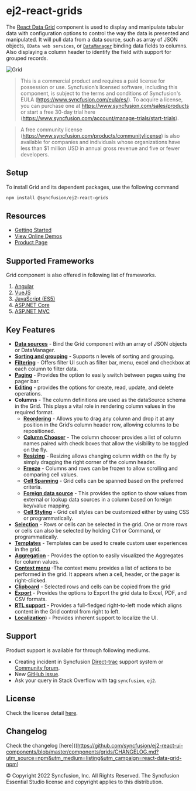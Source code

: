 # ej2-react-grids

The [React Data Grid](https://www.syncfusion.com/react-ui-components/react-data-grid?utm_source=npm&utm_medium=listing&utm_campaign=react-data-grid-npm) component is used to display and manipulate tabular data with configuration options to control the way the data is presented and manipulated. It will pull data from a data source, such as array of JSON objects, `OData web services`, or [`DataManager`](http://ej2.syncfusion.com/react/documentation/data/?utm_source=npm&utm_medium=listing&utm_campaign=react-data-grid-npm) binding data fields to columns. Also displaying a column header to identify the field with support for grouped records.

![Grid](https://ej2.syncfusion.com/products/grid/readme.gif)

> This is a commercial product and requires a paid license for possession or use. Syncfusion’s licensed software, including this component, is subject to the terms and conditions of Syncfusion's EULA (https://www.syncfusion.com/eula/es/). To acquire a license, you can purchase one at https://www.syncfusion.com/sales/products or start a free 30-day trial here (https://www.syncfusion.com/account/manage-trials/start-trials).

> A free community license (https://www.syncfusion.com/products/communitylicense) is also available for companies and individuals whose organizations have less than $1 million USD in annual gross revenue and five or fewer developers.

## Setup

To install Grid and its dependent packages, use the following command

```sh
npm install @syncfusion/ej2-react-grids
```

## Resources

* [Getting Started](https://ej2.syncfusion.com/react/documentation/grid/getting-started/?utm_source=npm&utm_medium=listing&utm_campaign=react-data-grid-npm)
* [View Online Demos](https://ej2.syncfusion.com/react/demos/?utm_source=npm&utm_medium=listing&utm_campaign=react-data-grid-npm/#/material/grid/default)
* [Product Page](https://www.syncfusion.com/react-ui-components/react-data-grid?utm_source=npm&utm_medium=listing&utm_campaign=react-data-grid-npm)

## Supported Frameworks

Grid component is also offered in following list of frameworks.

1. [Angular](https://www.syncfusion.com/angular-ui-components/angular-grid?utm_source=npm&utm_medium=listing&utm_campaign=react-data-grid-npm)
2. [VueJS](https://www.syncfusion.com/vue-ui-components/vue-grid?utm_source=npm&utm_medium=listing&utm_campaign=react-data-grid-npm)
3. [JavaScript (ES5)](https://www.syncfusion.com/javascript-ui-controls/js-data-grid?utm_source=npm&utm_medium=listing&utm_campaign=react-data-grid-npm)
4. [ASP.NET Core](https://www.syncfusion.com/aspnet-core-ui-controls/grid?utm_source=npm&utm_medium=listing&utm_campaign=react-data-grid-npm)
5. [ASP.NET MVC](https://www.syncfusion.com/aspnet-mvc-ui-controls/grid?utm_source=npm&utm_medium=listing&utm_campaign=react-data-grid-npm)

## Key Features

* [**Data sources**](https://ej2.syncfusion.com/react/demos/?utm_source=npm&utm_medium=listing&utm_campaign=react-data-grid-npm#/material/grid/local-binding) - Bind the Grid component with an array of JSON objects or DataManager.
* [**Sorting and grouping**](https://ej2.syncfusion.com/react/demos/?utm_source=npm&utm_medium=listing&utm_campaign=react-data-grid-npm#/material/grid/grouping) - Supports n levels of sorting and grouping.
* [**Filtering**](https://ej2.syncfusion.com/react/demos/?utm_source=npm&utm_medium=listing&utm_campaign=react-data-grid-npm#/material/grid/filtering) - Offers filter UI such as filter bar, menu, excel and checkbox at each column to filter data.
* [**Paging**](https://ej2.syncfusion.com/react/demos/?utm_source=npm&utm_medium=listing&utm_campaign=react-data-grid-npm#/material/grid/paging) - Provides the option to easily switch between pages using the pager bar.
* [**Editing**](https://ej2.syncfusion.com/react/demos/?utm_source=npm&utm_campaign=grid#/material/grid/normaledit) - provides the options for create, read, update, and delete operations.
* **Columns** - The column definitions are used as the dataSource schema in the Grid. This plays a vital role in rendering column values in the required format.
  * [**Reordering**](https://ej2.syncfusion.com/react/demos/?utm_source=npm&utm_medium=listing&utm_campaign=react-data-grid-npm#/material/grid/reorder) - Allows you to drag any column and drop it at any position in the Grid’s column header row, allowing columns to be repositioned.
  * [**Column Chooser**](https://ej2.syncfusion.com/react/demos/?utm_source=npm&utm_medium=listing&utm_campaign=react-data-grid-npm#/material/grid/column-chooser) - The column chooser provides a list of column names paired with check boxes that allow the visibility to be toggled on the fly.
  * [**Resizing**](https://ej2.syncfusion.com/react/demos/?utm_source=npm&utm_medium=listing&utm_campaign=react-data-grid-npm#/material/grid/column-resizing) - Resizing allows changing column width on the fly by simply dragging the right corner of the column header.
  * [**Freeze**](https://ej2.syncfusion.com/react/demos/?utm_source=npm&utm_medium=listing&utm_campaign=react-data-grid-npm#/material/grid/frozen-rows) - Columns and rows can be frozen to allow scrolling and comparing cell values.
  * [**Cell Spanning**](https://ej2.syncfusion.com/react/demos/?utm_source=npm&utm_medium=listing&utm_campaign=react-data-grid-npm#/material/grid/column-spanning) - Grid cells can be spanned based on the preferred criteria.
  * [**Foreign data source**](https://ej2.syncfusion.com/react/demos/?utm_source=npm&utm_medium=listing&utm_campaign=react-data-grid-npm#/material/grid/foreign-key) - This provides the option to show values from external or lookup data sources in a column based on foreign key/value mapping.
  * [**Cell Styling**](https://ej2.syncfusion.com/react/documentation/grid/how-to/?utm_source=npm&utm_medium=listing&utm_campaign=react-data-grid-npm#customize-column-styles) - Grid cell styles can be customized either by using CSS or programmatically.
* [**Selection**](https://ej2.syncfusion.com/react/demos/?utm_source=npm&utm_medium=listing&utm_campaign=react-data-grid-npm#/material/grid/selection) - Rows or cells can be selected in the grid. One or more rows or cells can also be selected by holding Ctrl or Command, or programmatically.
* [**Templates**](https://ej2.syncfusion.com/react/demos/?utm_source=npm&utm_medium=listing&utm_campaign=react-data-grid-npm#/material/grid/column-template) - Templates can be used to create custom user experiences in the grid.
* [**Aggregation**](https://ej2.syncfusion.com/react/demos/?utm_source=npm&utm_medium=listing&utm_campaign=react-data-grid-npm#/material/grid/aggregate-default) - Provides the option to easily visualized the Aggregates for column values.
* [**Context menu**](https://ej2.syncfusion.com/react/demos/?utm_source=npm&utm_medium=listing&utm_campaign=react-data-grid-npm#/material/grid/context-menu) -The context menu provides a list of actions to be performed in the grid. It appears when a cell, header, or the pager is right-clicked.
* [**Clipboard**](https://ej2.syncfusion.com/react/demos/?utm_source=npm&utm_medium=listing&utm_campaign=react-data-grid-npm#/material/grid/clipboard) - Selected rows and cells can be copied from the grid
* [**Export**](https://ej2.syncfusion.com/react/demos/?utm_source=npm&utm_medium=listing&utm_campaign=react-data-grid-npm#/material/grid/default-exporting) - Provides the options to Export the grid data to Excel, PDF, and CSV formats.
* [**RTL support**](https://ej2.syncfusion.com/react/documentation/grid/global-local/?utm_source=npm&utm_medium=listing&utm_campaign=react-data-grid-npm#right-to-left---rtl) - Provides a full-fledged right-to-left mode which aligns content in the Grid control from right to left.
* [**Localization**](https://ej2.syncfusion.com/react/documentation/grid/global-local/?utm_source=npm&utm_medium=listing&utm_campaign=react-data-grid-npm#localization)) - Provides inherent support to localize the UI.

## Support

Product support is available for through following mediums.

* Creating incident in Syncfusion [Direct-trac](https://www.syncfusion.com/support/directtrac/incidents?utm_source=npm&utm_medium=listing&utm_campaign=react-data-grid-npm) support system or [Community forum](https://www.syncfusion.com/forums/react-js2?utm_source=npm&utm_medium=listing&utm_campaign=react-data-grid-npm).
* New [GitHub issue](https://github.com/syncfusion/ej2-react-ui-components/issues/new).
* Ask your query in Stack Overflow with tag `syncfusion`, `ej2`.

## License

Check the license detail [here](https://github.com/syncfusion/ej2-react-ui-components/blob/master/license?utm_source=npm&utm_medium=listing&utm_campaign=react-data-grid-npm).

## Changelog

Check the changelog [here]((https://github.com/syncfusion/ej2-react-ui-components/blob/master/components/grids/CHANGELOG.md?utm_source=npm&utm_medium=listing&utm_campaign=react-data-grid-npm)

© Copyright 2022 Syncfusion, Inc. All Rights Reserved. The Syncfusion Essential Studio license and copyright applies to this distribution.
